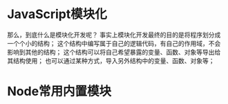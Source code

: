 # JavaScript模块化
那么，到底什么是模块化开发呢？
事实上模块化开发最终的目的是将程序划分成一个个小的结构； 这个结构中编写属于自己的逻辑代码，有自己的作用域，不会影响到其他的结构；
这个结构可以将自己希望暴露的变量、函数、对象等导出给其结构使用；
也可以通过某种方式，导入另外结构中的变量、函数、对象等；
















# Node常用内置模块